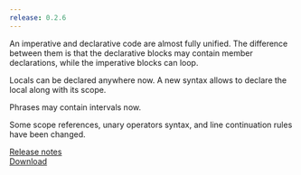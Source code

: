 ```yaml
---
release: 0.2.6
---
```


An imperative and declarative code are almost fully unified. The difference
between them is that the declarative blocks may contain member declarations,
while the imperative blocks can loop.

Locals can be declared anywhere now. A new syntax allows to declare the local
along with its scope.

Phrases may contain intervals now.

Some scope references, unary operators syntax, and line continuation rules have
been changed.

[Release notes](/releases/0.2.6.html)  
[Download](/downloads.html)
